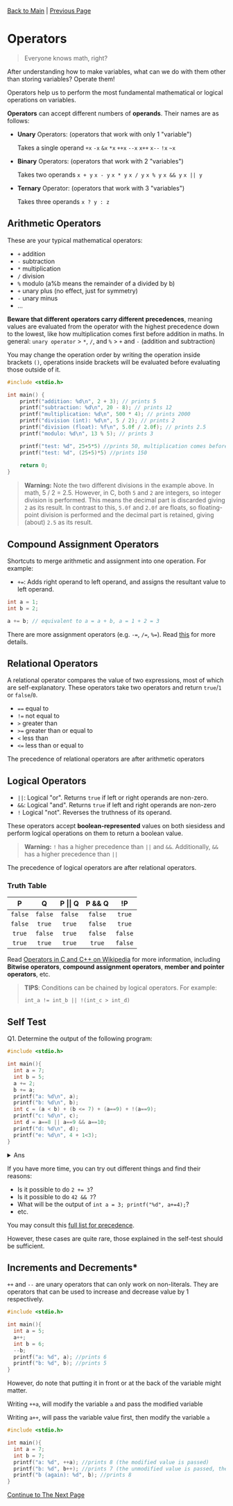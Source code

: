 [Back to Main](README.md) | [Previous Page](04-variable-io.md)

# Operators
> Everyone knows math, right?

After understanding how to make variables, what can we do with them other than storing variables? Operate them!

Operators help us to perform the most fundamental mathematical or logical operations on variables.

**Operators** can accept different numbers of **operands**. Their names are as follows:

* **Unary** Operators: (operators that work with only 1 "variable")

  Takes a single operand `+x` `-x` `&x` `*x` `++x` `--x` `x++` `x--` `!x` `~x`
* **Binary** Operators:  (operators that work with 2 "variables")

  Takes two operands `x + y` `x - y` `x * y` `x / y` `x % y` `x && y` `x || y`
* **Ternary** Operator: (operators that work with 3 "variables")

  Takes three operands `x ? y : z`

## Arithmetic Operators

These are your typical mathematical operators:

* `+` addition 
* `-` subtraction
* `*` multiplication
* `/` division 
* `%` modulo (a%b means the remainder of a divided by b)
* `+` unary plus (no effect, just for symmetry)
* `-` unary minus
* ...

**Beware that different operators carry different precedences**, meaning values are evaluated from the operator with the highest precedence down to the lowest, like how multiplication comes first before addition in maths. In general: `unary operator` > `*`, `/`, and `%` > `+` and `-` (addition and subtraction)

You may change the operation order by writing the operation inside brackets `()`, operations inside brackets will be evaluated before evaluating those outside of it.

```c
#include <stdio.h>

int main() {
    printf("addition: %d\n", 2 + 3); // prints 5
    printf("subtraction: %d\n", 20 - 8); // prints 12
    printf("multiplication: %d\n", 500 * 4); // prints 2000
    printf("division (int): %d\n", 5 / 2); // prints 2
    printf("division (float): %f\n", 5.0f / 2.0f); // prints 2.5
    printf("modulo: %d\n", 13 % 5); // prints 3

    printf("test: %d", 25+5*5) //prints 50, multiplication comes before addition
    printf("test: %d", (25+5)*5) //prints 150
  
    return 0;
}
```

> **Warning:** Note the two different divisions in the example above. In math, 5 / 2 = 2.5. However, in C, both `5` and `2` are integers, so integer division is performed. This means the decimal part is discarded giving `2` as its result. In contrast to this, `5.0f` and `2.0f` are floats, so floating-point division is performed and the decimal part is retained, giving (about) `2.5` as its result.


## Compound Assignment Operators

Shortcuts to merge arithmetic and assignment into one operation. For example:

* `+=`: Adds right operand to left operand, and assigns the resultant value to left operand.

```c
int a = 1;
int b = 2;

a += b; // equivalent to a = a + b, a = 1 + 2 = 3
```

There are more assignment operators (e.g. `-=`, `/=`, `%=`). Read [this](https://www.tutorialspoint.com/cprogramming/c\_assignment\_operators.htm) for more details.

## Relational Operators

A relational operator compares the value of two expressions, most of which are self-explanatory. These operators take two operators and return `true`/`1` or `false`/`0`.

* `==` equal to
* `!=` not equal to
* `>` greater than
* `>=` greater than or equal to
* `<` less than
* `<=` less than or equal to

The precedence of relational operators are after arithmetic operators

## Logical Operators

* `||`: Logical "or". Returns `true` if left or right operands are non-zero.
* `&&`: Logical "and". Returns `true` if left and right operands are non-zero
* `!` Logical "not". Reverses the truthness of its operand.

These operators accept **boolean-represented** values on both siesidess and perform logical operations on them to return a boolean value.

> **Warning:** `!` has a higher precedence than `||` and `&&`. Additionally, `&&` has a higher precedence than `||`

The precedence of logical operators are after relational operators.

### Truth Table


|    P    |    Q    | P \|\| Q | P && Q |  !P  |
| :-----: | :-----: | :-----: | :-----: | :-----: |
| `false` | `false` | `false` | `false` | `true` |
| `false` | `true` | `true` | `false` | `true` |
| `true` | `false` | `true` | `false` | `false` |
| `true` | `true` | `true` | `true` | `false` |

Read [Operators in C and C++ on Wikipedia](https://en.wikipedia.org/wiki/Operators\_in\_C\_and\_C%2B%2B) for more information, including **Bitwise operators**, **compound assignment operators**, **member and pointer operators**, etc.

> **TIPS**: Conditions can be chained by logical operators. For example:
>
> `int_a != int_b || !(int_c > int_d)`

## Self Test

Q1. Determine the output of the following program:
```c
#include <stdio.h>

int main(){
  int a = 7;
  int b = 5;
  a += 2;
  b += a;
  printf("a: %d\n", a);
  printf("b: %d\n", b);
  int c = (a < b) + (b <= 7) + (a==9) + !(a==9);
  printf("c: %d\n", c);
  int d = a==8 || a==9 && a==10;
  printf("d: %d\n", d);
  printf("e: %d\n", 4 + 1<3);
}
```

<details>
  <summary>Ans</summary>
  The program will output
  
  <pre>
  a: 9
  Reason: the line a += 2; is equivalent to a = a + 2 -> a = 7+2 = 9

  b: 14
  Reason: the line b += a; is equivalent to b = b + a -> b = 5 + 9 (the value of a is 9 now) = 14

  c: 2
  Reason: 
  - (a < b) is (9 < 14), which is true (1)
  - (b <= 7) is (14 <= 7), which is false (0)
  - (a == 9) is (9 == 9), which is true (1)
  - !(a == 9) is !(true), which is false (0)
  1 + 0 + 1 + 0 = 2

  d: 0
  Reason:
  - (a==8) is false (0)
  - (a==9) is true (1)
  - (a==10) is false (0)
  But the precedence of && is higher than ||, so:
  0 || 1 && 0 -> 0 || (1 && 0) -> 0 || 0 -> 0

  e: 0
  Reason: Arithmetic operators are done before relational operators.
  4+1 < 3 -> 5 < 3 -> false (0)
  </pre>
</details>

If you have more time, you can try out different things and find their reasons:

- Is it possible to do `2 += 3`?
- Is it possible to do `42 && 7`?
- What will be the output of `int a = 3; printf("%d", a+=4);`? 
- etc.

You may consult this [full list for precedence](https://en.cppreference.com/w/c/language/operator_precedence).

However, these cases are quite rare, those explained in the self-test should be sufficient.

## Increments and Decrements*

`++` and `--` are unary operators that can only work on non-literals. They are operators that can be used to increase and decrease value by 1 respectively.

```c
#include <stdio.h>

int main(){
  int a = 5;
  a++;
  int b = 6;
  --b;
  printf("a: %d", a); //prints 6
  printf("b: %d", b); //prints 5
}
```
However, do note that putting it in front or at the back of the variable might matter.

Writing `++a`, will modify the variable `a` and pass the modified variable

Writing `a++`, will pass the variable value first, then modify the variable `a`

```c
#include <stdio.h>

int main(){
  int a = 7;
  int b = 7;
  printf("a: %d", ++a); //prints 8 (the modified value is passed)
  printf("b: %d", b++); //prints 7 (the unmodified value is passed, the modification performed later)
  printf("b (again): %d", b); //prints 8
}
```

[Continue to The Next Page](06-rules-and-extra-features.md)
